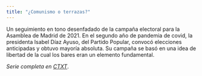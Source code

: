 ```yaml
---
title: "¿Comunismo o terrazas?"
---
```

Un seguimiento en tono desenfadado de la campaña electoral para la Asamblea de Madrid de 2021. En el segundo año de pandemia de covid, la presidenta Isabel Díaz Ayuso, del Partido Popular, convocó elecciones anticipadas y obtuvo mayoría absoluta. Su campaña se basó en una idea de libertad de la cual los bares eran un elemento fundamental.

*Serie completa en [CTXT](https://ctxt.es/es/20210501/Firmas/35681/campana-electoral-diario-amenazas-elecciones-madrid-Ayuso-bea-fanjul.htm)*.

